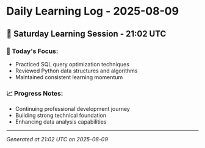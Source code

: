 # Daily Learning Log - 2025-08-09

## 📅 Saturday Learning Session - 21:02 UTC

### 🎯 Today's Focus:
- Practiced SQL query optimization techniques
- Reviewed Python data structures and algorithms
- Maintained consistent learning momentum

### 📈 Progress Notes:
- Continuing professional development journey
- Building strong technical foundation
- Enhancing data analysis capabilities

---
*Generated at 21:02 UTC on 2025-08-09*
